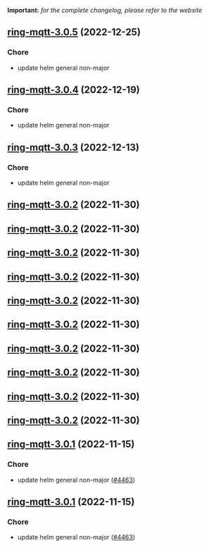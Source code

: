 **Important:**
*for the complete changelog, please refer to the website*




## [ring-mqtt-3.0.5](https://github.com/truecharts/charts/compare/ring-mqtt-3.0.4...ring-mqtt-3.0.5) (2022-12-25)

### Chore

- update helm general non-major
  
  


## [ring-mqtt-3.0.4](https://github.com/truecharts/charts/compare/ring-mqtt-3.0.3...ring-mqtt-3.0.4) (2022-12-19)

### Chore

- update helm general non-major
  
  


## [ring-mqtt-3.0.3](https://github.com/truecharts/charts/compare/ring-mqtt-3.0.2...ring-mqtt-3.0.3) (2022-12-13)

### Chore

- update helm general non-major
  
  


## [ring-mqtt-3.0.2](https://github.com/truecharts/charts/compare/ring-mqtt-3.0.1...ring-mqtt-3.0.2) (2022-11-30)




## [ring-mqtt-3.0.2](https://github.com/truecharts/charts/compare/ring-mqtt-3.0.1...ring-mqtt-3.0.2) (2022-11-30)




## [ring-mqtt-3.0.2](https://github.com/truecharts/charts/compare/ring-mqtt-3.0.1...ring-mqtt-3.0.2) (2022-11-30)




## [ring-mqtt-3.0.2](https://github.com/truecharts/charts/compare/ring-mqtt-3.0.1...ring-mqtt-3.0.2) (2022-11-30)




## [ring-mqtt-3.0.2](https://github.com/truecharts/charts/compare/ring-mqtt-3.0.1...ring-mqtt-3.0.2) (2022-11-30)




## [ring-mqtt-3.0.2](https://github.com/truecharts/charts/compare/ring-mqtt-3.0.1...ring-mqtt-3.0.2) (2022-11-30)




## [ring-mqtt-3.0.2](https://github.com/truecharts/charts/compare/ring-mqtt-3.0.1...ring-mqtt-3.0.2) (2022-11-30)




## [ring-mqtt-3.0.2](https://github.com/truecharts/charts/compare/ring-mqtt-3.0.1...ring-mqtt-3.0.2) (2022-11-30)




## [ring-mqtt-3.0.2](https://github.com/truecharts/charts/compare/ring-mqtt-3.0.1...ring-mqtt-3.0.2) (2022-11-30)




## [ring-mqtt-3.0.2](https://github.com/truecharts/charts/compare/ring-mqtt-3.0.1...ring-mqtt-3.0.2) (2022-11-30)




## [ring-mqtt-3.0.1](https://github.com/truecharts/charts/compare/ring-mqtt-3.0.0...ring-mqtt-3.0.1) (2022-11-15)

### Chore

- update helm general non-major ([#4463](https://github.com/truecharts/charts/issues/4463))
  
  


## [ring-mqtt-3.0.1](https://github.com/truecharts/charts/compare/ring-mqtt-3.0.0...ring-mqtt-3.0.1) (2022-11-15)

### Chore

- update helm general non-major ([#4463](https://github.com/truecharts/charts/issues/4463))
  
  
